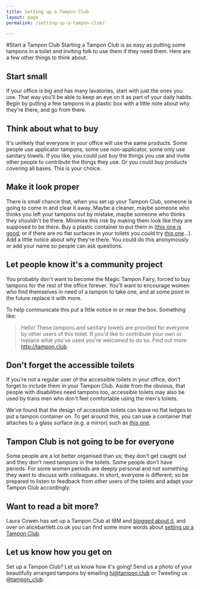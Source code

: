 ```yaml
---
title: Setting up a Tampon Club
layout: page
permalink: /setting-up-a-tampon-club/

---
```


#Start a Tampon Club
Starting a Tampon Club is as easy as putting some tampons in a toilet and inviting folk to use them if they need them. Here are a few other things to think about.

## Start small
If your office is big and has many lavatories, start with just the ones you use. That way you'll be able to keep an eye on it as part of your daily habits. Begin by putting a few tampons in a plastic box with a little note about why they're there, and go from there.

## Think about what to buy
It's unlikely that everyone in your office will use the same products. Some people use applicator tampons, some use non-applicator, some only use sanitary towels. If you like, you could just buy the things you use and invite other people to contribute the things they use. Or you could buy products covering all bases. This is your choice.

## Make it look proper
There is small chance that, when you set up your Tampon Club, someone is going to come in and clear it away. Maybe a cleaner, maybe someone who thinks you left your tampons out by mistake, maybe someone who thinks they shouldn't be there. Minimise this risk by making them look like they are supposed to be there. Buy a plastic container to put them in ([this one is good](http://www.muji.eu/pages/online.asp?Sec=17&Sub=80&PID=1667), or if there are no flat surfaces in your toilets you could try [this one](http://www.amazon.co.uk/gp/product/B0014XQC90?psc=1&redirect=true&ref_=oh_aui_detailpage_o00_s00)&hellip;). Add a little notice about why they're there. You could do this anonymously or add your name so people can ask questions.


## Let people know it's a community project
You probably don't want to become the Magic Tampon Fairy, forced to buy tampons for the rest of the office forever. You'll want to encourage women who find themselves in need of a tampon to take one, and at some point in the future replace it with more.

To help communicate this put a little notice in or near the box. Something like:

> Hello! These tampons and sanitary towels are provided for everyone by other users of this toilet. If you'd like to contribute your own or replace what you've used you're welcomed to do so. Find out more: http://tampon.club.

## Don't forget the accessible toilets
If you're not a regular user of the accessible toilets in your office, don't forget to include them in your Tampon Club. Aside from the obvious, that people with disabilities need tampons too, accessible toilets may also be used by trans men who don't feel comfortable using the men's toilets.

We've found that the design of accessible toilets can leave no flat ledges to put a tampon container on. To get around this, you can use a container that attaches to a glass surface (e.g. a mirror) such as [this one](http://www.amazon.co.uk/gp/product/B0014XQC90?psc=1&redirect=true&ref_=oh_aui_detailpage_o00_s00).

## Tampon Club is not going to be for everyone
Some people are a lot better organised than us; they don't get caught out and they don't need tampons in the toilets. Some people don't have periods. For some women periods are deeply personal and not something they want to discuss with colleagues. In short, everyone is different, so be prepared to listen to feedback from other users of the toilets and adapt your Tampon Club accordingly.

## Want to read a bit more?
Laura Cowen has set up a Tampon Club at IBM and [blogged about it](http://lauracowen.co.uk/blog/2014/10/17/tampon-club-hursley/), and over on alicebartlett.co.uk you can find some more words about [setting up a Tampon Club](http://alicebartlett.co.uk/blog/tampon-club).

## Let us know how you get on
Set up a Tampon Club? Let us know how it's going! Send us a photo of your beautifully arranged tampons by emailing <a href='mailto:hi@tampon.club'>hi@tampon.club<a/> or Tweeting us [@tampon_club](http://twitter.com/tampon_club).
